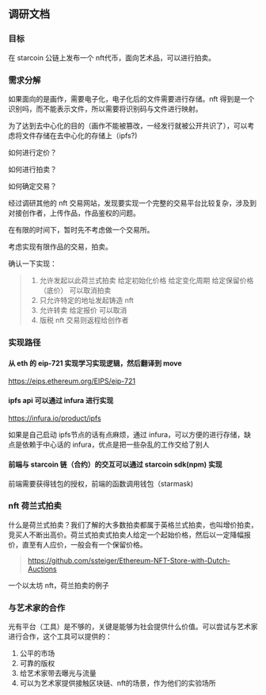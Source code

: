 ## 调研文档
### 目标

在 starcoin 公链上发布一个 nft代币，面向艺术品，可以进行拍卖。

### 需求分解

如果面向的是画作，需要电子化，电子化后的文件需要进行存储。nft 得到是一个识别吗，而不能表示文件，所以需要将识别码与文件进行映射。

为了达到去中心化的目的（画作不能被篡改，一经发行就被公开共识了），可以考虑将文件存储在去中心化的存储上（ipfs?)

如何进行定价？

如何进行拍卖？

如何确定交易？

经过调研其他的 nft 交易网站，发现要实现一个完整的交易平台比较复杂，涉及到对接创作者，上传作品，作品鉴权的问题。

在有限的时间下，暂时先不考虑做一个交易所。

考虑实现有限作品的交易，拍卖。

确认一下实现：

> 1. 允许发起以此荷兰式拍卖
> 	给定初始化价格
> 	给定变化周期
> 	给定保留价格（底价）
> 	可以取消拍卖
> 2. 只允许特定的地址发起铸造 nft
> 3. 允许转卖
>	给定报价
>	可以取消
> 4. 版税 nft
> 	交易则返程给创作者

### 实现路径
#### 从 eth 的 eip-721 实现学习实现逻辑，然后翻译到 move

https://eips.ethereum.org/EIPS/eip-721

#### ipfs api 可以通过 infura 进行实现

https://infura.io/product/ipfs

如果是自己启动 ipfs节点的话有点麻烦，通过 infura，可以方便的进行存储，缺点是依赖于中心话的 infura，优点是把一些杂乱的工作交给了别人

#### 前端与 starcoin 链（合约）的交互可以通过 starcoin sdk(npm) 实现

前端需要获得钱包的授权，前端的函数调用钱包（starmask)

### nft 荷兰式拍卖
什么是荷兰式拍卖？我们了解的大多数拍卖都属于英格兰式拍卖，也叫增价拍卖，竞买人不断出高价。荷兰式拍卖式拍卖人给定一个起始价格，然后以一定降幅报价，直至有人应价，一般会有一个保留价格。

> https://github.com/ssteiger/Ethereum-NFT-Store-with-Dutch-Auctions

一个以太坊 nft，荷兰拍卖的例子

### 与艺术家的合作
光有平台（工具）是不够的，关键是能够为社会提供什么价值。可以尝试与艺术家进行合作，这个工具可以提供的：
1. 公平的市场
2. 可靠的版权
3. 给艺术家带去曝光与流量
4. 可以为艺术家提供接触区块链、nft的场景，作为他们的实验场所
